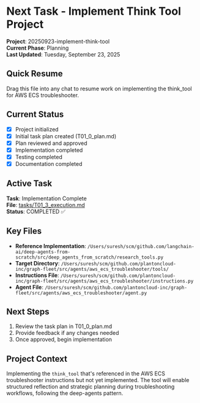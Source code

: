 # Next Task - Implement Think Tool Project

**Project**: 20250923-implement-think-tool  
**Current Phase**: Planning  
**Last Updated**: Tuesday, September 23, 2025  

## Quick Resume
Drag this file into any chat to resume work on implementing the think_tool for AWS ECS troubleshooter.

## Current Status
- [x] Project initialized
- [x] Initial task plan created (T01_0_plan.md)
- [x] Plan reviewed and approved
- [x] Implementation completed
- [x] Testing completed
- [x] Documentation completed

## Active Task
**Task**: Implementation Complete  
**File**: [tasks/T01_3_execution.md](./tasks/T01_3_execution.md)  
**Status**: COMPLETED ✅  

## Key Files
- **Reference Implementation**: `/Users/suresh/scm/github.com/langchain-ai/deep-agents-from-scratch/src/deep_agents_from_scratch/research_tools.py`
- **Target Directory**: `/Users/suresh/scm/github.com/plantoncloud-inc/graph-fleet/src/agents/aws_ecs_troubleshooter/tools/`
- **Instructions File**: `/Users/suresh/scm/github.com/plantoncloud-inc/graph-fleet/src/agents/aws_ecs_troubleshooter/instructions.py`
- **Agent File**: `/Users/suresh/scm/github.com/plantoncloud-inc/graph-fleet/src/agents/aws_ecs_troubleshooter/agent.py`

## Next Steps
1. Review the task plan in T01_0_plan.md
2. Provide feedback if any changes needed
3. Once approved, begin implementation

## Project Context
Implementing the `think_tool` that's referenced in the AWS ECS troubleshooter instructions but not yet implemented. The tool will enable structured reflection and strategic planning during troubleshooting workflows, following the deep-agents pattern.
